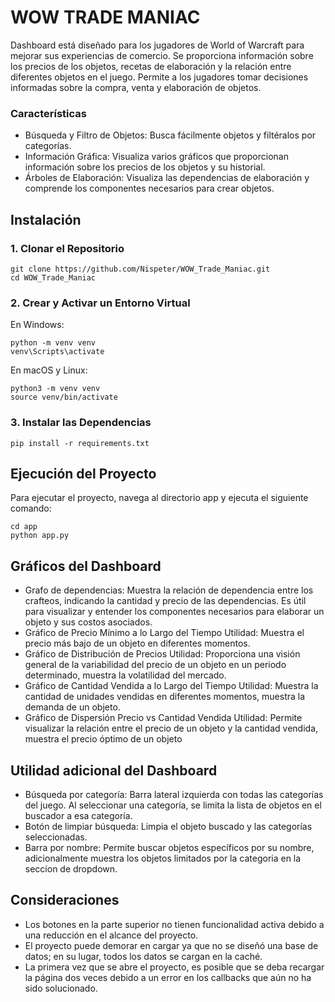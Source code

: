 # WOW TRADE MANIAC
Dashboard está diseñado para los jugadores de World of Warcraft para mejorar sus experiencias de comercio. Se proporciona información sobre los precios de los objetos, recetas de elaboración y la relación entre diferentes objetos en el juego. Permite a los jugadores tomar decisiones informadas sobre la compra, venta y elaboración de objetos.
### Características

- Búsqueda y Filtro de Objetos: Busca fácilmente objetos y filtéralos por categorías.
- Información Gráfica: Visualiza varios gráficos que proporcionan información sobre los precios de los objetos y su historial.
- Árboles de Elaboración: Visualiza las dependencias de elaboración y comprende los componentes necesarios para crear objetos.


## Instalación
### 1. Clonar el Repositorio
```
git clone https://github.com/Nispeter/WOW_Trade_Maniac.git
cd WOW_Trade_Maniac 
```
### 2. Crear y Activar un Entorno Virtual

En Windows:
```
python -m venv venv
venv\Scripts\activate
```
En macOS y Linux:
```
python3 -m venv venv
source venv/bin/activate
```
### 3. Instalar las Dependencias
```
pip install -r requirements.txt
```
## Ejecución del Proyecto
Para ejecutar el proyecto, navega al directorio app y ejecuta el siguiente comando:
```
cd app
python app.py
```

## Gráficos del Dashboard

- Grafo de dependencias: Muestra la relación de dependencia entre los crafteos, indicando la cantidad y precio de las dependencias. Es útil para visualizar y entender los componentes necesarios para elaborar un objeto y sus costos asociados.
- Gráfico de Precio Mínimo a lo Largo del Tiempo
        Utilidad: Muestra el precio más bajo de un objeto en diferentes momentos.
- Gráfico de Distribución de Precios
        Utilidad: Proporciona una visión general de la variabilidad del precio de un objeto en un periodo determinado, muestra la volatilidad del mercado.
- Gráfico de Cantidad Vendida a lo Largo del Tiempo
        Utilidad: Muestra la cantidad de unidades vendidas en diferentes momentos, muestra la demanda de un objeto.
- Gráfico de Dispersión Precio vs Cantidad Vendida
        Utilidad: Permite visualizar la relación entre el precio de un objeto y la cantidad vendida, muestra el precio óptimo de un objeto

## Utilidad adicional del Dashboard

- Búsqueda por categoría: Barra lateral izquierda con todas las categorías del juego. Al seleccionar una categoría, se limita la lista de objetos en el buscador a esa categoría.
- Botón de limpiar búsqueda: Limpia el objeto buscado y las categorías seleccionadas.
- Barra por nombre: Permite buscar objetos específicos por su nombre, adicionalmente muestra los objetos limitados por la categoria en la seccion de dropdown.

## Consideraciones
- Los botones en la parte superior no tienen funcionalidad activa debido a una reducción en el alcance del proyecto.
- El proyecto puede demorar en cargar ya que no se diseñó una base de datos; en su lugar, todos los datos se cargan en la caché.
- La primera vez que se abre el proyecto, es posible que se deba recargar la página dos veces debido a un error en los callbacks que aún no ha sido solucionado.